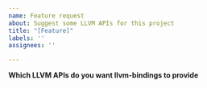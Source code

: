 ```yaml
---
name: Feature request
about: Suggest some LLVM APIs for this project
title: "[Feature]"
labels: ''
assignees: ''

---
```


**Which LLVM APIs do you want llvm-bindings to provide**
